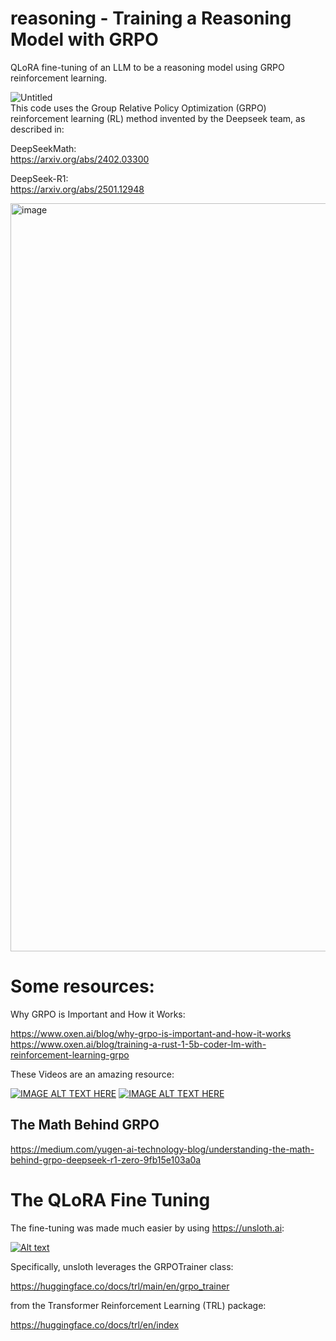 # reasoning - Training a Reasoning Model with GRPO
QLoRA fine-tuning of an LLM to be a reasoning model using GRPO reinforcement learning.


![Untitled](https://github.com/user-attachments/assets/a0fbdfe4-f796-4a82-b0a8-035318b6e8d2)  
This code uses the Group Relative Policy Optimization (GRPO) reinforcement learning (RL) method invented by the Deepseek team, as described in:  

DeepSeekMath:  
https://arxiv.org/abs/2402.03300  

DeepSeek-R1:  
https://arxiv.org/abs/2501.12948  

<img width="1197" alt="image" src="https://github.com/user-attachments/assets/72be5d9a-71e5-460f-878d-103562b80585" />


# Some resources:
Why GRPO is Important and How it Works:  

https://www.oxen.ai/blog/why-grpo-is-important-and-how-it-works  
https://www.oxen.ai/blog/training-a-rust-1-5b-coder-lm-with-reinforcement-learning-grpo  

These Videos are an amazing resource:

[![IMAGE ALT TEXT HERE](https://img.youtube.com/vi/90ImcYM0xWc/0.jpg)](https://www.youtube.com/watch?v=90ImcYM0xWc)
[![IMAGE ALT TEXT HERE](https://img.youtube.com/vi/-7Y4s7ItQQ4/0.jpg)](https://www.youtube.com/watch?v=-7Y4s7ItQQ4)

## The Math Behind GRPO
https://medium.com/yugen-ai-technology-blog/understanding-the-math-behind-grpo-deepseek-r1-zero-9fb15e103a0a


# The QLoRA Fine Tuning 

The fine-tuning was made much easier by using https://unsloth.ai:

[![Alt text](https://github.com/user-attachments/assets/303f049a-ea6b-48ac-ab08-ab85f3ed2384)](https://unsloth.ai)

Specifically, unsloth leverages the GRPOTrainer class:

https://huggingface.co/docs/trl/main/en/grpo_trainer  
  
from the Transformer Reinforcement Learning (TRL) package:   
  
https://huggingface.co/docs/trl/en/index





